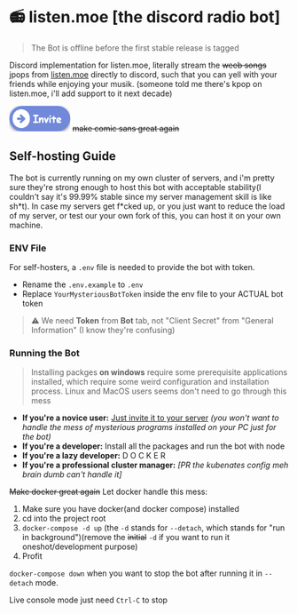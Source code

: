 # 📻 listen.moe [the discord radio bot]

> The Bot is offline before the first stable release is tagged

Discord implementation for listen.moe, literally stream the ~~weeb songs~~ jpops from [listen.moe](https://listen.moe) directly to discord, such that you can yell with your friends while enjoying your musik. (someone told me there's kpop on listen.moe, i'll add support to it next decade)

[![](./assets/button.png)](https://discordapp.com/oauth2/authorize?client_id=369081438798217216&permissions=53578816&scope=bot) ~~make comic sans great again~~

## Self-hosting Guide

The bot is currently running on my own cluster of servers, and i'm pretty sure they're strong enough to host this bot with acceptable stability(I couldn't say it's 99.99% stable since my server management skill is like sh\*t).
In case my servers get f\*cked up, or you just want to reduce the load of my server, or test our your own fork of this, you can host it on your own machine.

### ENV File
For self-hosters, a `.env` file is needed to provide the bot with token.

- Rename the `.env.example` to `.env`
- Replace `YourMysteriousBotToken` inside the env file to your ACTUAL bot token

> ⚠ We need **Token** from **Bot** tab, not "Client Secret" from "General Information" (I know they're confusing)

### Running the Bot

> Installing packges **on windows** require some prerequisite applications installed, which require some weird configuration and installation process. Linux and MacOS users seems don't need to go through this mess
- **If you're a novice user:** [Just invite it to your server](https://discordapp.com/oauth2/authorize?client_id=369081438798217216&permissions=53578816&scope=bot) _(you won't want to handle the mess of mysterious programs installed on your PC just for the bot)_
- **If you're a developer:** Install all the packages and run the bot with node
- **If you're a lazy developer:**  D O C K E R
- **If you're a professional cluster manager:** _[PR the kubenates config meh brain dumb can't handle it]_

~~Make docker great again~~ Let docker handle this mess:

1. Make sure you have docker(and docker compose) installed
2. cd into the project root
3. `docker-compose -d up` (the `-d` stands for `--detach`, which stands for "run in background")(remove the ~~initial~~ `-d` if you want to run it oneshot/development purpose)
4. Profit

`docker-compose down` when you want to stop the bot after running it in `--detach` mode.

Live console mode just need `Ctrl-C` to stop